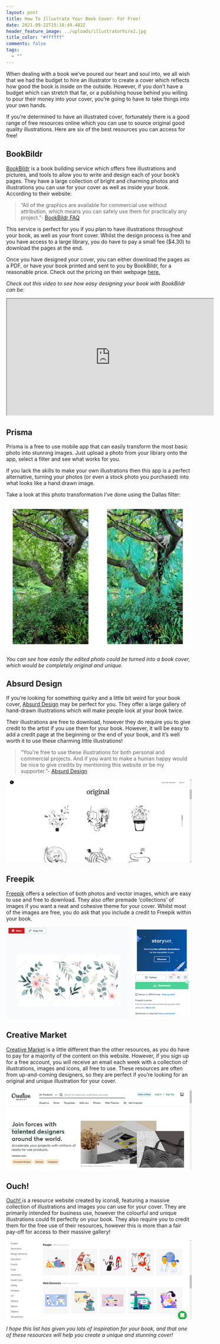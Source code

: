```yaml
---
layout: post
title: How To Illustrate Your Book Cover- For Free!
date: 2021-09-22T15:18:49.482Z
header_feature_image: ../uploads/illustratorhire2.jpg
title_color: "#ffffff"
comments: false
tags:
  - ""
---
```

<!--StartFragment-->

When dealing with a book we’ve poured our heart and soul into, we all wish that we had the budget to hire an illustrator to create a cover which reflects how good the book is inside on the outside. However, if you don’t have a budget which can stretch that far, or a publishing house behind you willing to pour their money into your cover, you’re going to have to take things into your own hands. 

If you’re determined to have an illustrated cover, fortunately there is a good range of free resources online which you can use to source original good quality illustrations. Here are six of the best resources you can access for free!

## BookBildr

[BookBildr](https://www.bookbildr.com/) is a book building service which offers free illustrations and pictures, and tools to allow you to write and design each of your book’s pages. They have a large collection of bright and charming photos and illustrations you can use for your cover as well as inside your book. According to their website:

> “All of the graphics are available for commercial use without attribution, which means you can safely use them for practically any project.”- [BookBildr FAQ](https://www.bookbildr.com/faq/)

This service is perfect for you if you plan to have illustrations throughout your book, as well as your front cover. Whilst the design process is free and you have access to a large library, you do have to pay a small fee ($4.30) to download the pages at the end.

Once you have designed your cover, you can either download the pages as a PDF, or have your book printed and sent to you by BookBildr, for a reasonable price. Check out the pricing on their webpage [here.](https://www.bookbildr.com/design/)

*Check out this video to see how easy designing your book with BookBildr can be:* 

<div class="video-box"><iframe width="560" height="315" src="https://www.youtube.com/embed/rLQAF0NxUS0?rel=0" allow="accelerometer; autoplay; encrypted-media; gyroscope; picture-in-picture" allowfullscreen></iframe></div>

## Prisma

Prisma is a free to use mobile app that can easily transform the most basic photo into stunning images. Just upload a photo from your library onto the app, select a filter and see what works for you.

If you lack the skills to make your own illustrations then this app is a perfect alternative, turning your photos (or even a stock photo you purchased) into what looks like a hand drawn image.

Take a look at this photo transformation I’ve done using the Dallas filter:

![](../uploads/illustrationcat.jpg)

*You can see how easily the edited photo could be turned into a book cover, which would be completely original and unique.*

## Absurd Design

If you’re looking for something quirky and a little bit weird for your book cover, [Absurd Design](https://absurd.design/) may be perfect for you. They offer a large gallery of hand-drawn illustrations which will make people look at your book twice.

Their illustrations are free to download, however they do require you to give credit to the artist if you use them for your book. However, it will be easy to add a credit page at the beginning or the end of your book, and it’s well worth it to use these charming little illustrations!

> “You're free to use these illustrations for both personal and commercial projects. And if you want to make a human happy would be nice to give credits by mentioning this website or be my supporter.”- [Absurd Design](https://absurd.design/)

![](../uploads/illustrationabsurd.png)

## Freepik

[Freepik](https://www.freepik.com/) offers a selection of both photos and vector images, which are easy to use and free to download. They also offer premade ‘collections’ of images if you want a neat and cohesive theme for your cover. Whilst most of the images are free, you do ask that you include a credit to Freepik within your book.

![](../uploads/illustrationflower.png)

## Creative Market

[Creative Market](https://creativemarket.com/) is a little different than the other resources, as you do have to pay for a majority of the content on this website. However, if you sign up for a free account, you will receive an email each week with a collection of illustrations, images and icons, all free to use. These resources are often from up-and-coming designers, so they are perfect if you’re looking for an original and unique illustration for your cover.

![](../uploads/illustrationmarket.png)

## Ouch!

[Ouch! ](https://icons8.com/illustrations)is a resource website created by icons8, featuring a massive collection of illustrations and images you can use for your cover. They are primarily intended for business use, however the colourful and unique illustrations could fit perfectly on your book. They also require you to credit them for the free use of their resources, however this is more than a fair pay-off for access to their massive gallery!

![](../uploads/illustrationouch.png)

*I hope this list has given you lots of inspiration for your book, and that one of these resources will help you create a unique and stunning cover!*

<!--EndFragment-->